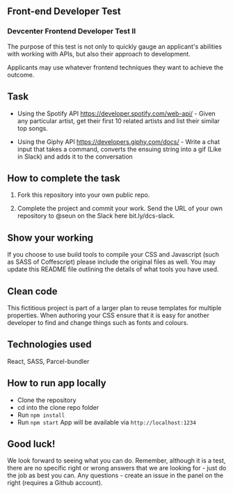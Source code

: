 ## Front-end Developer Test

### Devcenter Frontend Developer Test II

The purpose of this test is not only to quickly gauge an applicant's abilities with working with APIs, but also their approach to development.

Applicants may use whatever frontend techniques they want to achieve the outcome.

## Task

* Using the Spotify API https://developer.spotify.com/web-api/ - Given any particular artist, get their first 10 related artists and list their similar top songs.

* Using the Giphy API https://developers.giphy.com/docs/ - Write a chat input that takes a command, converts the ensuing string into a gif (Like in Slack) and adds it to the conversation

## How to complete the task

1. Fork this repository into your own public repo.

2. Complete the project and commit your work. Send the URL of your own repository to @seun on the Slack here bit.ly/dcs-slack.

## Show your working

If you choose to use build tools to compile your CSS and Javascript (such as SASS of Coffescript) please include the original files as well. You may update this README file outlining the details of what tools you have used.

## Clean code

This fictitious project is part of a larger plan to reuse templates for multiple properties. When authoring your CSS ensure that it is easy for another developer to find and change things such as fonts and colours.

## Technologies used
React, SASS, Parcel-bundler

## How to run app locally
* Clone the repository
* cd into the clone repo folder
* Run `npm install`
* Run `npm start`
App will be available via `http://localhost:1234`

## Good luck!

We look forward to seeing what you can do. Remember, although it is a test, there are no specific right or wrong answers that we are looking for - just do the job as best you can. Any questions - create an issue in the panel on the right (requires a Github account).

